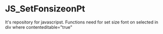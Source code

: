 # JS_SetFonsizeonPt
It's repository for javascripst. Functions need for set size font on selected in div where contenteditable="true"
